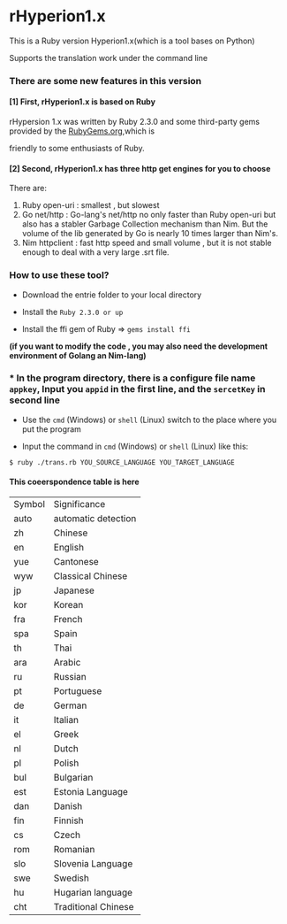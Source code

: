 # rHyperion1.x

This is a Ruby version Hyperion1.x(which is a tool bases on Python)

Supports the translation work under the command line

### There are some new features in this version

#### [1] First, rHyperion1.x is based on Ruby

rHypersion 1.x was written by Ruby 2.3.0 and some third-party gems provided by the [RubyGems.org](https://rubygems.org/),which is 

friendly to some enthusiasts of Ruby.

#### [2] Second, rHyperion1.x has three http get engines for you to choose

There are:

1. Ruby open-uri : smallest , but slowest
2. Go net/http : Go-lang's net/http no only faster than Ruby open-uri but also has a stabler Garbage Collection mechanism than Nim. But the volume of the lib generated by Go is nearly 10 times larger than Nim's. 
3. Nim httpclient : fast http speed and small volume , but it is not stable enough to deal with a very large .srt file.

### How to use these tool?

* Download the entrie folder to your local directory

* Install the `Ruby 2.3.0 or up`

* Install the ffi gem of Ruby => `gems install ffi`

**(if you want to modify the code , you may also need the development environment of Golang an Nim-lang)**

### * In the program directory, there is a configure file name `appkey`, Input you `appid` in the first line, and the `sercetKey` in second line 

* Use the `cmd` (Windows) or `shell` (Linux) switch to the place where you put the program

* Input the command in `cmd` (Windows) or `shell` (Linux) like this:
```
$ ruby ./trans.rb YOU_SOURCE_LANGUAGE YOU_TARGET_LANGUAGE

```
#### This coeerspondence table is here

<table>
<tr>
      <td>Symbol</td>
      <td>Significance</td>
   </tr>
   <tr>
      <td>auto </td>
      <td>automatic detection</td>
   </tr>
   <tr>
      <td>zh </td>
      <td>Chinese</td>
   </tr>
   <tr>
      <td>en </td>
      <td>English</td>
   </tr>
   <tr>
      <td>yue </td>
      <td>Cantonese</td>
   </tr>
   <tr>
      <td>wyw </td>
      <td>Classical Chinese</td>
   </tr>
   <tr>
      <td>jp </td>
      <td>Japanese</td>
   </tr>
   <tr>
      <td>kor </td>
      <td>Korean</td>
   </tr>
   <tr>
      <td>fra </td>
      <td>French</td>
   </tr>
   <tr>
      <td>spa </td>
      <td>Spain</td>
   </tr>
   <tr>
      <td>th </td>
      <td>Thai</td>
   </tr>
   <tr>
      <td>ara </td>
      <td>Arabic</td>
   </tr>
   <tr>
      <td>ru </td>
      <td>Russian</td>
   </tr>
   <tr>
      <td>pt </td>
      <td>Portuguese</td>
   </tr>
   <tr>
      <td>de </td>
      <td>German</td>
   </tr>
   <tr>
      <td>it </td>
      <td>Italian</td>
   </tr>
   <tr>
      <td>el </td>
      <td>Greek</td>
   </tr>
   <tr>
      <td>nl </td>
      <td>Dutch</td>
   </tr>
   <tr>
      <td>pl </td>
      <td>Polish</td>
   </tr>
   <tr>
      <td>bul </td>
      <td>Bulgarian</td>
   </tr>
   <tr>
      <td>est </td>
      <td>Estonia Language</td>
   </tr>
   <tr>
      <td>dan </td>
      <td>Danish</td>
   </tr>
   <tr>
      <td>fin </td>
      <td>Finnish</td>
   </tr>
   <tr>
      <td>cs </td>
      <td>Czech</td>
   </tr>
   <tr>
      <td>rom </td>
      <td>Romanian</td>
   </tr>
   <tr>
      <td>slo </td>
      <td>Slovenia Language</td>
   </tr>
   <tr>
      <td>swe </td>
      <td>Swedish</td>
   </tr>
   <tr>
      <td>hu </td>
      <td>Hugarian language</td>
   </tr>
   <tr>
      <td>cht </td>
      <td>Traditional Chinese</td>
   </tr>
</table>

